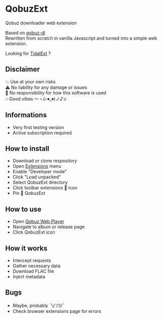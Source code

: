 # QobuzExt

Qobuz downloader web extension  



Based on [qobuz-dl](https://github.com/vitiko98/qobuz-dl)  
Rewritten from scratch in vanilla Javascript and turned into a simple web extension.  

Looking for [TidalExt](https://github.com/nicopowa/tidalext) ?  

## Disclaimer

💥 Use at your own risks  
⚠️ No liability for any damage or issues  
🚫 No responsibility for how this software is used  
🎶 Good vibes 〜ヽ(⌐￭_￭)ノ♪♬  

## Informations

- Very first testing version
- Active subscription required

## How to install

- Download or clone respository
- Open [Extensions](chrome://extensions/) menu
- Enable "Developer mode"
- Click "Load unpacked"
- Select QobuzExt directory
- Click toolbar extensions 🧩 icon
- Pin 📌 QobuzExt

## How to use

- Open [Qobuz Web Player](https://play.qobuz.com)
- Navigate to album or release page
- Click QobuzExt icon

## How it works

- Intercept requests
- Gather necessary data
- Download FLAC file
- Inject metadata

## Bugs

- Maybe, probably ¯\\_(ツ)_/¯
- Check browser extensions page for errors